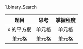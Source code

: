 1.binary_Search

|    题目    |  思考  | 掌握程度 |
| :--------: | :----: | :------: |
| x 的平方根 | 单元格 |  单元格  |
|   单元格   | 单元格 |  单元格  |
